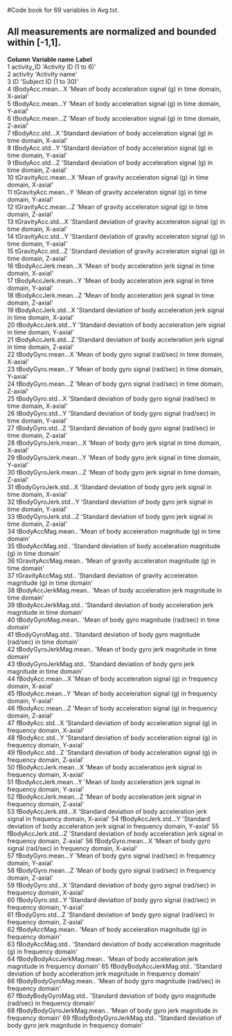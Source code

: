 #Code book for 69 variables in Avg.txt.
## All measurements are normalized and bounded within [-1,1].


**Column**	**Variable name**		 **Label**	
1	activity_ID 	 	 'Activity ID (1 to 6)'		
2	activity 	 	 'Activity name'		
3	ID 	 		 'Subject ID (1 to 30)'		
4	tBodyAcc.mean...X 	 'Mean of body acceleration signal (g) in time domain, X-axial'		
5	tBodyAcc.mean...Y 	 'Mean of body acceleration signal (g) in time domain, Y-axial'		
6	tBodyAcc.mean...Z 	 'Mean of body acceleration signal (g) in time domain, Z-axial'		
7	tBodyAcc.std...X 	 'Standard deviation of body acceleration signal (g) in time domain, X-axial'	
8	tBodyAcc.std...Y 	 'Standard deviation of body acceleration signal (g) in time domain, Y-axial'	
9	tBodyAcc.std...Z 	 'Standard deviation of body acceleration signal (g) in time domain, Z-axial'	
10	tGravityAcc.mean...X 	 'Mean of gravity acceleraton signal (g) in time domain, X-axial'	
11	tGravityAcc.mean...Y 	 'Mean of gravity acceleraton signal (g) in time domain, Y-axial'	
12	tGravityAcc.mean...Z 	 'Mean of gravity acceleraton signal (g) in time domain, Z-axial'	
13	tGravityAcc.std...X 	 'Standard deviation of gravity acceleraton signal (g) in time domain, X-axial'		
14	tGravityAcc.std...Y 	 'Standard deviation of gravity acceleraton signal (g) in time domain, Y-axial'		
15	tGravityAcc.std...Z 	 'Standard deviation of gravity acceleraton signal (g) in time domain, Z-axial'		
16	tBodyAccJerk.mean...X 	 'Mean of body acceleration jerk signal in time domain, X-axial'	
17	tBodyAccJerk.mean...Y 	 'Mean of body acceleration jerk signal in time domain, Y-axial'	
18	tBodyAccJerk.mean...Z 	 'Mean of body acceleration jerk signal in time domain, Z-axial'	
19	tBodyAccJerk.std...X 	 'Standard deviation of body acceleration jerk signal in time domain, X-axial'		
20	tBodyAccJerk.std...Y 	 'Standard deviation of body acceleration jerk signal in time domain, Y-axial'		
21	tBodyAccJerk.std...Z 	 'Standard deviation of body acceleration jerk signal in time domain, Z-axial'		
22	tBodyGyro.mean...X 	 'Mean of body gyro signal (rad/sec) in time domain, X-axial'	
23	tBodyGyro.mean...Y 	 'Mean of body gyro signal (rad/sec) in time domain, Y-axial'	
24	tBodyGyro.mean...Z 	 'Mean of body gyro signal (rad/sec) in time domain, Z-axial'	
25	tBodyGyro.std...X 	 'Standard deviation of body gyro signal (rad/sec) in time domain, X-axial'			
26	tBodyGyro.std...Y 	 'Standard deviation of body gyro signal (rad/sec) in time domain, Y-axial'		
27	tBodyGyro.std...Z 	 'Standard deviation of body gyro signal (rad/sec) in time domain, Z-axial'		
28	tBodyGyroJerk.mean...X 	 'Mean of body gyro jerk signal in time domain, X-axial'	
29	tBodyGyroJerk.mean...Y 	 'Mean of body gyro jerk signal in time domain, Y-axial'	
30	tBodyGyroJerk.mean...Z 	 'Mean of body gyro jerk signal in time domain, Z-axial'	
31	tBodyGyroJerk.std...X 	 'Standard deviation of body gyro jerk signal in time domain, X-axial'		
32	tBodyGyroJerk.std...Y 	 'Standard deviation of body gyro jerk signal in time domain, Y-axial'		
33	tBodyGyroJerk.std...Z 	 'Standard deviation of body gyro jerk signal in time domain, Z-axial'		
34	tBodyAccMag.mean.. 	 'Mean of body acceleration magnitude (g) in time domain'	
35	tBodyAccMag.std.. 	 'Standard deviation of body acceleration magnitude (g) in time domain'			
36	tGravityAccMag.mean.. 	 'Mean of gravity acceleraton magnitude (g) in time domain'		
37	tGravityAccMag.std.. 	 'Standard deviation of gravity acceleraton magnitude (g) in time domain'				
38	tBodyAccJerkMag.mean.. 	 'Mean of body acceleration jerk magnitude in time domain'		
39	tBodyAccJerkMag.std.. 	 'Standard deviation of body acceleration jerk magnitude in time domain'		
40	tBodyGyroMag.mean.. 	 'Mean of body gyro magnitude (rad/sec) in time domain'		
41	tBodyGyroMag.std.. 	 'Standard deviation of body gyro magnitude (rad/sec) in time domain'			
42	tBodyGyroJerkMag.mean..  'Mean of body gyro jerk magnitude in time domain'		
43	tBodyGyroJerkMag.std.. 	 'Standard deviation of body gyro jerk magnitude in time domain'		
44	fBodyAcc.mean...X 	 'Mean of body acceleration signal (g) in frequency domain, X-axial'		
45	fBodyAcc.mean...Y 	 'Mean of body acceleration signal (g) in frequency domain, Y-axial'		
46	fBodyAcc.mean...Z 	 'Mean of body acceleration signal (g) in frequency domain, Z-axial'		
47	fBodyAcc.std...X 	 'Standard deviation of body acceleration signal (g) in frequency domain, X-axial'			
48	fBodyAcc.std...Y 	 'Standard deviation of body acceleration signal (g) in frequency domain, Y-axial'		
49	fBodyAcc.std...Z 	 'Standard deviation of body acceleration signal (g) in frequency domain, Z-axial'		
50	fBodyAccJerk.mean...X 	 'Mean of body acceleration jerk signal in frequency domain, X-axial'	
51	fBodyAccJerk.mean...Y 	 'Mean of body acceleration jerk signal in frequency domain, Y-axial'	
52	fBodyAccJerk.mean...Z 	 'Mean of body acceleration jerk signal in frequency domain, Z-axial'	
53	fBodyAccJerk.std...X 	 'Standard deviation of body acceleration jerk signal in frequency domain, X-axial'	
54	fBodyAccJerk.std...Y 	 'Standard deviation of body acceleration jerk signal in frequency domain, Y-axial'	
55	fBodyAccJerk.std...Z 	 'Standard deviation of body acceleration jerk signal in frequency domain, Z-axial'	
56	fBodyGyro.mean...X 	 'Mean of body gyro signal (rad/sec) in frequency domain, X-axial'	
57	fBodyGyro.mean...Y 	 'Mean of body gyro signal (rad/sec) in frequency domain, Y-axial'	
58	fBodyGyro.mean...Z 	 'Mean of body gyro signal (rad/sec) in frequency domain, Z-axial'	
59	fBodyGyro.std...X 	 'Standard deviation of body gyro signal (rad/sec) in frequency domain, X-axial'	
60	fBodyGyro.std...Y 	 'Standard deviation of body gyro signal (rad/sec) in frequency domain, Y-axial'	
61	fBodyGyro.std...Z 	 'Standard deviation of body gyro signal (rad/sec) in frequency domain, Z-axial'	
62	fBodyAccMag.mean.. 	 'Mean of body acceleration magnitude (g) in frequency domain'	
63	fBodyAccMag.std.. 	 'Standard deviation of body acceleration magnitude (g) in frequency domain'	
64	fBodyBodyAccJerkMag.mean.. 	 'Mean of body acceleration jerk magnitude in frequency domain'	
65	fBodyBodyAccJerkMag.std.. 	 'Standard deviation of body acceleration jerk magnitude in frequency domain'	
66	fBodyBodyGyroMag.mean.. 	 'Mean of body gyro magnitude (rad/sec) in frequency domain'	
67	fBodyBodyGyroMag.std.. 	 	 'Standard deviation of body gyro magnitude (rad/sec) in frequency domain'	
68	fBodyBodyGyroJerkMag.mean.. 	 'Mean of body gyro jerk magnitude in frequency domain'	
69	fBodyBodyGyroJerkMag.std.. 	 'Standard deviation of body gyro jerk magnitude in frequency domain'	
